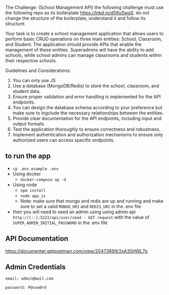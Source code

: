The Challenge: (School Management API) the following challenge must use the following repo as its boilerplate https://lnkd.in/d59uSwqS. do not change the structure of the boilerplate, understand it and follow its structure.

Your task is to create a school management application that allows users to perform basic CRUD operations on three main entities: School, Classroom, and Student. The application should provide APIs that enable the management of these entities. Superadmins will have the ability to add schools, while school admins can manage classrooms and students within their respective schools.


Guidelines and Considerations:
1. You can only use JS
2. Use a database (MongoDB/Redis) to store the school, classroom, and student data.
3. Ensure proper validation and error handling is implemented for the API endpoints.
4. You can design the database schema according to your preference but make sure to ingclude the necessary relationships between the entities.
5. Provide clear documentation for the API endpoints, including input and output formats.
6. Test the application thoroughly to ensure correctness and robustness.
7. Implement authentication and authorization mechanisms to ensure only authorized users can access specific endpoints.



## to run the app
- `cp .env.example .env`
- Using docker
  - `docker-compose up -d`
- Using node
  - `npm install`   
  - `node app.js`
  - Note: make sure that mongo and redis are up and running and make sure to set a valid `MONGO_URI` and `REDIS_URI` in the .env file
- then you will need to seed an admin using using admin api `http://[::]:5222/api/user/seed - GET request` with the value of `SUPER_ADMIN_INITIAL_PASSWORD` in the .env file


## API Documentation
https://documenter.getpostman.com/view/20473899/2sA35HWL7g


## Admin Credentials
`email: admin@mail.com`

`password: P@ssw0rd`